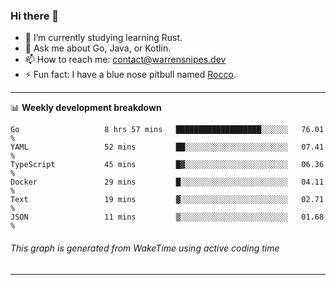 ### Hi there 👋

- 🌱 I’m currently studying learning Rust.
- 💬 Ask me about Go, Java, or Kotlin.
- 📫 How to reach me: contact@warrensnipes.dev
- ⚡ Fun fact: I have a blue nose pitbull named [Rocco](https://i.imgur.com/iLsSCKu.jpg).

-------

📊 **Weekly development breakdown**
<!--START_SECTION:waka-->

```text
Go                   8 hrs 57 mins   ███████████████████░░░░░░   76.01 %
YAML                 52 mins         ██░░░░░░░░░░░░░░░░░░░░░░░   07.41 %
TypeScript           45 mins         █▓░░░░░░░░░░░░░░░░░░░░░░░   06.36 %
Docker               29 mins         █░░░░░░░░░░░░░░░░░░░░░░░░   04.11 %
Text                 19 mins         ▓░░░░░░░░░░░░░░░░░░░░░░░░   02.71 %
JSON                 11 mins         ▒░░░░░░░░░░░░░░░░░░░░░░░░   01.68 %
```

<!--END_SECTION:waka-->
###### *This graph is generated from WakeTime using active coding time*
-------
